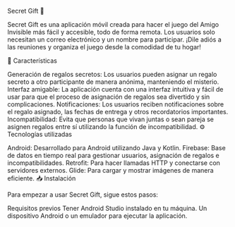 Secret Gift 🎁

Secret Gift es una aplicación móvil creada para hacer el juego del Amigo Invisible más fácil y accesible, todo de forma remota. Los usuarios solo necesitan un correo electrónico y un nombre para participar. ¡Dile adiós a las reuniones y organiza el juego desde la comodidad de tu hogar!

📱 Características

Generación de regalos secretos: Los usuarios pueden asignar un regalo secreto a otro participante de manera anónima, manteniendo el misterio.
Interfaz amigable: La aplicación cuenta con una interfaz intuitiva y fácil de usar para que el proceso de asignación de regalos sea divertido y sin complicaciones.
Notificaciones: Los usuarios reciben notificaciones sobre el regalo asignado, las fechas de entrega y otros recordatorios importantes.
Incompatibilidad: Evita que personas que vivan juntas o sean pareja se asignen regalos entre sí utilizando la función de incompatibilidad.
⚙️ Tecnologías utilizadas

Android: Desarrollado para Android utilizando Java y Kotlin.
Firebase: Base de datos en tiempo real para gestionar usuarios, asignación de regalos e incompatibilidades.
Retrofit: Para hacer llamadas HTTP y conectarse con servidores externos.
Glide: Para cargar y mostrar imágenes de manera eficiente.
📥 Instalación

Para empezar a usar Secret Gift, sigue estos pasos:

Requisitos previos
Tener Android Studio instalado en tu máquina.
Un dispositivo Android o un emulador para ejecutar la aplicación.
